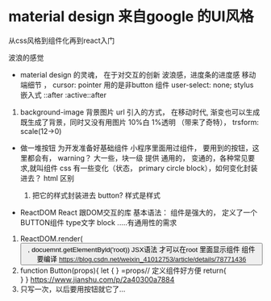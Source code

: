 # material design 来自google 的UI风格
从css风格到组件化再到react入门

波浪的感觉
- material design 的灵魂， 在于对交互的创新
    波浪感，进度条的进度感
    移动端细节 ， cursor: pointer 用的是非button 组件
    user-select: none;
    stylus 嵌入式 ::after :active::after


1. background-image
    背景图片 url 引入的方式， 在移动时代, 渐变也可以生成
    既生成了背景，同时又没有用图片
    10%白 1%透明 （带来了奇特），
    trsform: scale(12->0)

- 做一堆按钮
    为开发准备好基础组件 小程序里面用过组件，
    要用到的按钮，这里都会有， warning？ 大一些，块一级
    提供 通用的， 变通的，各种常见要求,就叫组件
    css 有一些变化（状态， primary circle block），如何变化封装进去？
    html 区别
    1. 把它的样式封装进去
        button? 样式是样式


- ReactDOM React 跟DOM交互的库
基本语法：
组件是强大的， 定义了一个BUTTON组件
type文字 block .....有通用性的需求
1. ReactDOM.render(<div><button>, docuemnt.getElementByld('root))
    JSX语法
    才可以在root 里面显示组件 组件 要编译
    https://blog.csdn.net/weixin_41012753/article/details/78771436
2. function Button(props){
    let {  } =props// 定义组件好方便
    return{
        <div></div>
    }
}
https://www.jianshu.com/p/2a40300a7884
3. 只写一次，以后要用按钮就它了...
